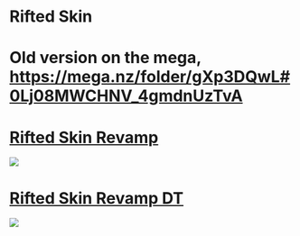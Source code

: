 # Rifted Skin
# Old version on the mega, https://mega.nz/folder/gXp3DQwL#0Lj08MWCHNV_4gmdnUzTvA

# [Rifted Skin Revamp](https://rifted.s-ul.eu/riftedskin/yACuu5Y3)
![](https://rifted.s-ul.eu/riftedskin/kQknidf3)

# [Rifted Skin Revamp DT](https://rifted.s-ul.eu/riftedskin/C1mUE2cB)
![](https://rifted.s-ul.eu/riftedskin/uzjGPhxc)

